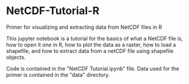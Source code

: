 # NetCDF-Tutorial-R
Primer for visualizing and extracting data from NetCDF files in R

This jupyter notebook is a tutorial for the basics of what a NetCDF file is, how to open it one in R, how to plot the data as a raster, how to load a shapefile, and how to extract data from a netCDF file using shapefile objects.

Code is contained in the "NetCDF Tutorial.ipynb" file.
Data used for the primer is contained in the "data" directory.
